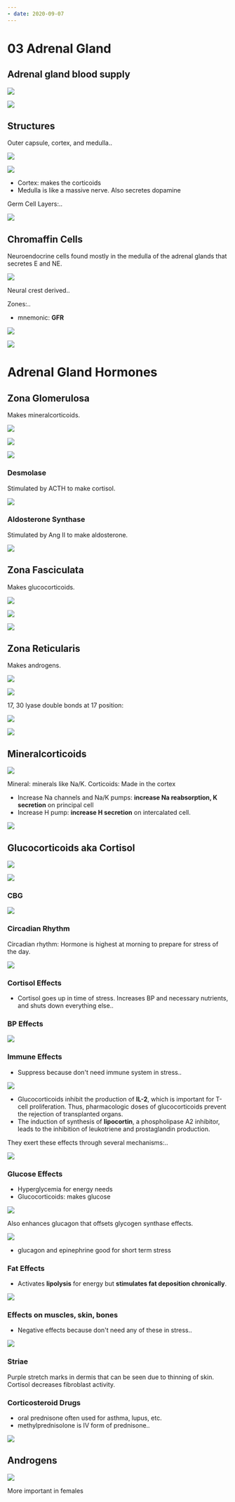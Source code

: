```yaml
---
- date: 2020-09-07
---
```


# 03 Adrenal Gland

## Adrenal gland blood supply

<!-- Adrenal gland arteries and venous drainage -->

![](https://photos.thisispiggy.com/file/wikiFiles/7JkO6tc.jpg)

![](https://photos.thisispiggy.com/file/wikiFiles/iY7WnJQ.jpg)

## Structures

<!-- Adrenal gland is composed of -->

Outer capsule, cortex, and medulla..

![](https://photos.thisispiggy.com/file/wikiFiles/9kX3EWg.jpg)

<!-- Hormones of adrenal cortex vs medulla -->

![](https://photos.thisispiggy.com/file/wikiFiles/bSIc9iE.jpg)

- Cortex: makes the corticoids
- Medulla is like a massive nerve. Also secretes dopamine

<!-- Germ cell layers of adrenal cortex and medulla -->

Germ Cell Layers:..

![](https://photos.thisispiggy.com/file/wikiFiles/bSIc9iE.jpg)

## Chromaffin Cells

<!-- Chromaffin cells are -->

Neuroendocrine cells found mostly in the medulla of the adrenal glands that secretes E and NE.

![](https://photos.thisispiggy.com/file/wikiFiles/oLUFBxF.jpg)

<!-- Chromaffin cells germ layer -->

Neural crest derived..

<!-- Adrenal gland zones -->

Zones:..

- mnemonic: **GFR**

![](https://photos.thisispiggy.com/file/wikiFiles/mEAqHzr.jpg)

![](https://photos.thisispiggy.com/file/wikiFiles/i7UeW2K.jpg)

# Adrenal Gland Hormones

## Zona Glomerulosa

<!-- Zona glomerulosa makes -->

Makes mineralcorticoids.

![](https://photos.thisispiggy.com/file/wikiFiles/6ukPktr.jpg)

<!-- Aldosterone making process -->

![](https://photos.thisispiggy.com/file/wikiFiles/d4yxgW2.jpg)

![](https://photos.thisispiggy.com/file/wikiFiles/jYu63dz.jpg)

### Desmolase

<!-- Desmolase stimulated by which hormone to do what -->

Stimulated by ACTH to make cortisol.

![](https://photos.thisispiggy.com/file/wikiFiles/d4yxgW2.jpg)

### Aldosterone Synthase

<!-- Aldosterone synthase stimulated by what hormone to do what -->

Stimulated by Ang II to make aldosterone.

![](https://photos.thisispiggy.com/file/wikiFiles/d4yxgW2.jpg)

## Zona Fasciculata

<!-- Zona fasciculata makes -->

Makes glucocorticoids.

![](https://photos.thisispiggy.com/file/wikiFiles/6ukPktr.jpg)

<!-- Cortisol making process -->

![](https://photos.thisispiggy.com/file/wikiFiles/kKHxI9z.jpg)

![](https://photos.thisispiggy.com/file/wikiFiles/jYu63dz.jpg)

## Zona Reticularis

<!-- Zona reticularis makes -->

Makes androgens.

![](https://photos.thisispiggy.com/file/wikiFiles/6ukPktr.jpg)

<!-- Testosterone making process in adrenal gland -->

![](https://photos.thisispiggy.com/file/wikiFiles/BERPHHU.jpg)

17, 30 lyase double bonds at 17 position:

![](https://photos.thisispiggy.com/file/wikiFiles/K7UJzSt.jpg)

![](https://photos.thisispiggy.com/file/wikiFiles/jYu63dz.jpg)

## Mineralcorticoids

<!-- Mineralcorticoid hormone example, controlled by, key effects -->

![](https://photos.thisispiggy.com/file/wikiFiles/naNpmVc.jpg)

Mineral: minerals like Na/K. Corticoids: Made in the cortex

<!-- Aldosterone effect in collecting duct -->

- Increase Na channels and Na/K pumps: **increase Na reabsorption, K secretion** on principal cell
- Increase H pump: **increase H secretion** on intercalated cell.

![](https://photos.thisispiggy.com/file/wikiFiles/CXZAvGm.jpg)

## Glucocorticoids aka Cortisol

<!-- Cortisol receptor where in cell -->

![](https://photos.thisispiggy.com/file/wikiFiles/XsDptFU.jpg)

<!-- Cortisol from hypothalamus to adrenal hormones, what type of 2nd messenger on adrenal cells -->

![](https://photos.thisispiggy.com/file/wikiFiles/IBPOElj.jpg)

### CBG

<!-- CBG is, function, increased by -->

![](https://photos.thisispiggy.com/file/wikiFiles/8miuLSK.jpg)

### Circadian Rhythm

<!-- Cortisol levels in body throughout the day -->

Circadian rhythm: Hormone is highest at morning to prepare for stress of the day.

![](https://photos.thisispiggy.com/file/wikiFiles/wRRZ7aN.jpg)

### Cortisol Effects

<!-- Cortisol main effect explained -->

- Cortisol goes up in time of stress. Increases BP and necessary nutrients, and shuts down everything else..

### BP Effects

<!-- Cortisol and BP, MOA -->

![](https://photos.thisispiggy.com/file/wikiFiles/4dooFsg.jpg)

### Immune Effects

<!-- Cortisol and immune system, T/B cells, neutrophils, mast cells, eosinophils -->

- Suppress because don't need immune system in stress..

![](https://photos.thisispiggy.com/file/wikiFiles/54tIj9J.jpg)

- Glucocorticoids inhibit the production of **IL-2**, which is important for T-cell proliferation. Thus, pharmacologic doses of glucocorticoids prevent the rejection of transplanted organs.
- The induction of synthesis of **lipocortin**, a phospholipase A2 inhibitor, leads to the inhibition of leukotriene and prostaglandin production.

<!-- Glucocorticoids anti-inflammatory MOA -->

They exert these effects through several mechanisms:..

![](https://photos.thisispiggy.com/file/wikiFiles/9z9Luha.jpg)

### Glucose Effects

<!-- Cortisol glucose effects, which enzymes affected. Long term side effect of steroid use involving glucose effect -->

- Hyperglycemia for energy needs
- Glucocorticoids: makes glucose

![](https://photos.thisispiggy.com/file/wikiFiles/rJJR6iV.jpg)

Also enhances glucagon that offsets glycogen synthase effects.

![](https://photos.thisispiggy.com/file/wikiFiles/ooygw5V.jpg)

- glucagon and epinephrine good for short term stress

### Fat Effects

<!-- Cortisol lipid effect -->

- Activates **lipolysis** for energy but **stimulates fat deposition chronically**.

![](https://photos.thisispiggy.com/file/wikiFiles/IF1kLT2.jpg)

### Effects on muscles, skin, bones

<!-- Cortisol effects on muscle, skin, bones -->

- Negative effects because don't need any of these in stress..

![](https://photos.thisispiggy.com/file/wikiFiles/irX8V18.jpg)

### Striae

<!-- Striae pathogenesis -->

Purple stretch marks in dermis that can be seen due to thinning of skin. Cortisol decreases fibroblast activity.

### Corticosteroid Drugs

<!-- Example corticosteroid drugs -->

- oral prednisone often used for asthma, lupus, etc.
- methylprednisolone is IV form of prednisone..

![](https://photos.thisispiggy.com/file/wikiFiles/8oVqD20.jpg)

## Androgens

<!-- Androgens in adrenal gland most important in which gender, stimulated by what hormone -->

![](https://photos.thisispiggy.com/file/wikiFiles/mmno5xa.jpg)

More important in females
